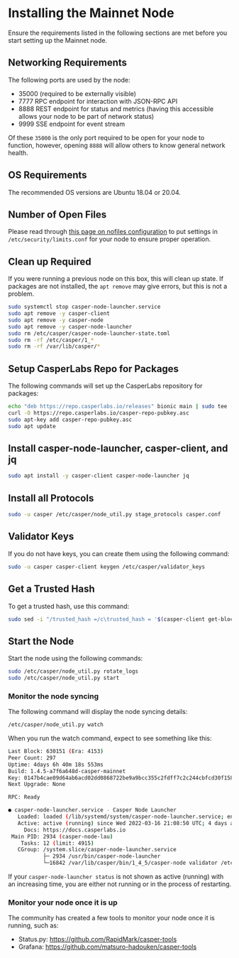 # Installing the Mainnet Node

Ensure the requirements listed in the following sections are met before you start setting up the Mainnet node.

## Networking Requirements

The following ports are used by the node:

- 35000 (required to be externally visible)
- 7777 RPC endpoint for interaction with JSON-RPC API
- 8888 REST endpoint for status and metrics (having this accessible allows your node to be part of network status)
- 9999 SSE endpoint for event stream

Of these `35000` is the only port required to be open for your node to function, however, opening `8888` will allow others to know general network health.

## OS Requirements

The recommended OS versions are Ubuntu 18.04 or 20.04.

## Number of Open Files

Please read through [this page on nofiles configuration](https://github.com/casper-network/casper-node/wiki/Increasing-default-nofile-HARD-limit-for-a-node) to put settings in `/etc/security/limits.conf` for your node to ensure proper operation.

## Clean up Required

If you were running a previous node on this box, this will clean up state. If packages are not installed, the `apt remove` may give errors, but this is not a problem.

```bash
sudo systemctl stop casper-node-launcher.service
sudo apt remove -y casper-client
sudo apt remove -y casper-node
sudo apt remove -y casper-node-launcher
sudo rm /etc/casper/casper-node-launcher-state.toml
sudo rm -rf /etc/casper/1_*
sudo rm -rf /var/lib/casper/*
```

## Setup CasperLabs Repo for Packages

The following commands will set up the CasperLabs repository for packages:

```bash
echo "deb https://repo.casperlabs.io/releases" bionic main | sudo tee -a /etc/apt/sources.list.d/casper.list
curl -O https://repo.casperlabs.io/casper-repo-pubkey.asc
sudo apt-key add casper-repo-pubkey.asc
sudo apt update
```

## Install casper-node-launcher, casper-client, and jq

```bash
sudo apt install -y casper-client casper-node-launcher jq
```

## Install all Protocols

```bash
sudo -u casper /etc/casper/node_util.py stage_protocols casper.conf
```

## Validator Keys

If you do not have keys, you can create them using the following command:

```bash
sudo -u casper casper-client keygen /etc/casper/validator_keys
```

## Get a Trusted Hash

To get a trusted hash, use this command:

```bash
sudo sed -i "/trusted_hash =/c\trusted_hash = '$(casper-client get-block --node-address http://3.14.161.135:7777 -b 20 | jq -r .result.block.hash | tr -d '\n')'" /etc/casper/1_0_0/config.toml
```

## Start the Node

Start the node using the following commands:

```bash
sudo /etc/casper/node_util.py rotate_logs
sudo /etc/casper/node_util.py start
```

### Monitor the node syncing

The following command will display the node syncing details:

```bash
/etc/casper/node_util.py watch
```

When you run the watch command, expect to see something like this:

```bash
Last Block: 630151 (Era: 4153)
Peer Count: 297
Uptime: 4days 6h 40m 18s 553ms
Build: 1.4.5-a7f6a648d-casper-mainnet
Key: 0147b4cae09d64ab6acd02dd0868722be9a9bcc355c2fdff7c2c244cbfcd30f158
Next Upgrade: None

RPC: Ready

● casper-node-launcher.service - Casper Node Launcher
   Loaded: loaded (/lib/systemd/system/casper-node-launcher.service; enabled; vendor preset: enabled)
   Active: active (running) since Wed 2022-03-16 21:08:50 UTC; 4 days ago
     Docs: https://docs.casperlabs.io
 Main PID: 2934 (casper-node-lau)
    Tasks: 12 (limit: 4915)
   CGroup: /system.slice/casper-node-launcher.service
           ├─ 2934 /usr/bin/casper-node-launcher
           └─16842 /var/lib/casper/bin/1_4_5/casper-node validator /etc/casper/1_4_5/config.toml
```

If your `casper-node-launcher status` is not shown as active (running) with an increasing time, you are either not running or in the process of restarting. 

### Monitor your node once it is up

The community has created a few tools to monitor your node once it is running, such as:

- Status.py: https://github.com/RapidMark/casper-tools
- Grafana: https://github.com/matsuro-hadouken/casper-tools



